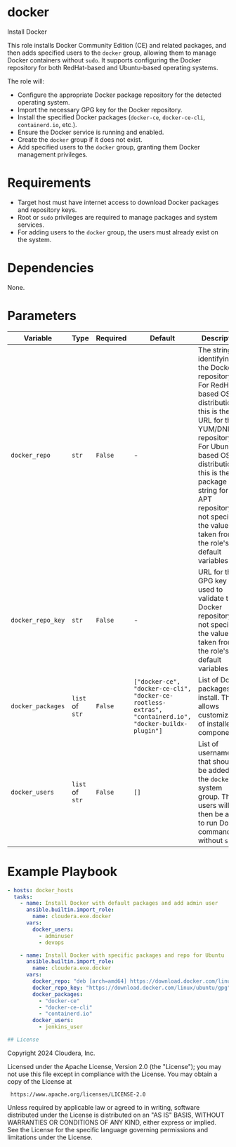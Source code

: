 # docker

Install Docker

This role installs Docker Community Edition (CE) and related packages, and then adds specified users to the `docker` group, allowing them to manage Docker containers without `sudo`. It supports configuring the Docker repository for both RedHat-based and Ubuntu-based operating systems.

The role will:
- Configure the appropriate Docker package repository for the detected operating system.
- Import the necessary GPG key for the Docker repository.
- Install the specified Docker packages (`docker-ce`, `docker-ce-cli`, `containerd.io`, etc.).
- Ensure the Docker service is running and enabled.
- Create the `docker` group if it does not exist.
- Add specified users to the `docker` group, granting them Docker management privileges.

# Requirements

- Target host must have internet access to download Docker packages and repository keys.
- Root or `sudo` privileges are required to manage packages and system services.
- For adding users to the `docker` group, the users must already exist on the system.

# Dependencies

None.

# Parameters

| Variable | Type | Required | Default | Description |
| --- | --- | --- | --- | --- |
| `docker_repo` | `str` | `False` | - | The string identifying the Docker repository. For RedHat-based OS distributions, this is the URL for the YUM/DNF repository. For Ubuntu-based OS distributions, this is the deb package string for the APT repository. If not specified, the value is taken from the role's default variables. |
| `docker_repo_key` | `str` | `False` | - | URL for the GPG key used to validate the Docker repository. If not specified, the value is taken from the role's default variables. |
| `docker_packages` | `list` of `str` | `False` | `["docker-ce", "docker-ce-cli", "docker-ce-rootless-extras", "containerd.io", "docker-buildx-plugin"]` | List of Docker packages to install. This allows customization of installed components. |
| `docker_users` | `list` of `str` | `False` | `[]` | List of usernames that should be added to the `docker` system group. These users will then be able to run Docker commands without `sudo`. |

# Example Playbook

```yaml
- hosts: docker_hosts
  tasks:
    - name: Install Docker with default packages and add admin user
      ansible.builtin.import_role:
        name: cloudera.exe.docker
      vars:
        docker_users:
          - adminuser
          - devops

    - name: Install Docker with specific packages and repo for Ubuntu
      ansible.builtin.import_role:
        name: cloudera.exe.docker
      vars:
        docker_repo: "deb [arch=amd64] https://download.docker.com/linux/ubuntu focal stable"
        docker_repo_key: "https://download.docker.com/linux/ubuntu/gpg"
        docker_packages:
          - "docker-ce"
          - "docker-ce-cli"
          - "containerd.io"
        docker_users:
          - jenkins_user

## License

```
Copyright 2024 Cloudera, Inc.

 Licensed under the Apache License, Version 2.0 (the "License");
 you may not use this file except in compliance with the License.
 You may obtain a copy of the License at

     https://www.apache.org/licenses/LICENSE-2.0

 Unless required by applicable law or agreed to in writing, software
 distributed under the License is distributed on an "AS IS" BASIS,
 WITHOUT WARRANTIES OR CONDITIONS OF ANY KIND, either express or implied.
 See the License for the specific language governing permissions and
 limitations under the License.
```
